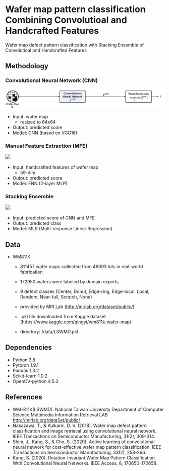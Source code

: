 # Wafer map pattern classification Combining Convolutioal and Handcrafted Features 

Wafer map defect pattern classification with Stacking Ensemble of Convolutioal and Handcrafted Features 

## Methodology

### Convolutional Neural Network (CNN)

![](https://github.com/DMkelllog/wafermap_CNN/blob/main/CNN_flow.png?raw=true)

* Input:    wafer map
  * resized to 64x64
* Output: predicted score
* Model:  CNN (based on VGG16)

### Manual Feature Extraction (MFE)

![](https://github.com/DMkelllog/Wafer_map_pattern_classification_CNN/blob/main/CNN%20flow.PNG?raw=true)

* Input:    handcrafted features of wafer map
  * 59-dim
* Output: predicted score
* Model:  FNN (2-layer MLP)

### Stacking Ensemble

![](https://github.com/DMkelllog/wafermap_Stacking/blob/main/Stacking_flow.png?raw=true)

* Input:    predicted score of CNN and MFE
* Output: predicted class
* Model:  MLR (Multi-response Linear Regression)


## Data

* WM811K
  * 811457 wafer maps collected from 46393 lots in real-world fabrication

  * 172950 wafers were labeled by domain experts.

  * 9 defect classes (Center, Donut, Edge-ring, Edge-local, Local, Random, Near-full, Scratch, None)

    

  * provided by MIR Lab (http://mirlab.org/dataset/public/)

  * .pkl file downloaded from Kaggle dataset (https://www.kaggle.com/qingyi/wm811k-wafer-map)

  * directory: /data/LSWMD.pkl

## Dependencies

* Python 3.8
* Pytorch 1.9.1
* Pandas 1.3.2
* Scikit-learn 1.0.2
* OpenCV-python 4.5.3

## References

* WM-811K(LSWMD). National Taiwan University Department of Computer Science Multimedia Information Retrieval LAB http://mirlab.org/dataSet/public/
* Nakazawa, T., & Kulkarni, D. V. (2018). Wafer map defect pattern classification and image retrieval using convolutional neural network. IEEE Transactions on Semiconductor Manufacturing, 31(2), 309-314.
* Shim, J., Kang, S., & Cho, S. (2020). Active learning of convolutional neural network for cost-effective wafer map pattern classification. IEEE Transactions on Semiconductor Manufacturing, 33(2), 258-266.
* Kang, S. (2020). Rotation-Invariant Wafer Map Pattern Classification With Convolutional Neural Networks. IEEE Access, 8, 170650-170658.
